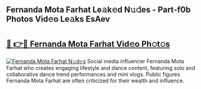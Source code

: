 ## Fernanda Mota Farhat Le𝚊k𝚎d N𝚞𝚍es - Part-f0b Photos Vid𝚎o Le𝚊ks EsAev

# <h2><a href="http://fbd4mna.evod.top/?m=Fernanda+Mota+Farhat">🔗 👉🔴 Fernanda Mota Farhat Vid𝚎o Ph𝚘t𝚘s</a></h2>

[![Fernanda Mota Farhat N𝚞d𝚎s](https://i.imgur.com/8V9OHl7.gif)](http://fbd4mna.evod.top/?m=Fernanda+Mota+Farhat)
Social media influencer Fernanda Mota Farhat who creates engaging lifestyle and dance content, featuring solo and collaborative dance trend performances and mini vlogs. Public figures Fernanda Mota Farhat are often criticized for their wealth and influence. 
